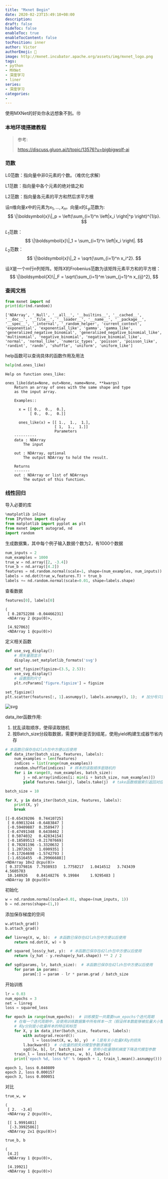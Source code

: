 ```yaml
---
title: "Mxnet Begin"
date: 2020-02-23T15:49:10+08:00
description:
draft: false
hideToc: false
enableToc: true
enableTocContent: false
tocPosition: inner
author: Victor
authorEmoji: 👻
image: http://mxnet.incubator.apache.org/assets/img/mxnet_logo.png
tags:
- python
- MXNet
- 深度学习
- liner
series:
- 深度学习
categories:
-
---
```


使用MXNet的好处你永远想象不到。:accept:

<!--more-->

### **本地环境搭建教程**

> 参考:
>
> https://discuss.gluon.ai/t/topic/13576?u=bigbigwolf-ai



### **范数**

L0范数：指向量中非0元素的个数。（难优化求解）

L1范数：指向量中各个元素的绝对值之和

L2范数：指向量各元素的平方和然后求平方根

设$n$维向量$x$中的元素为$x_1, \ldots, x_n$。向量$x$的$L_{p}$范数为:
$$
\|\boldsymbol{x}\|_p = \left(\sum_{i=1}^n \left|x_i \right|^p \right)^{1/p}.
$$


$L_{1}$范数：
$$
\|\boldsymbol{x}\|_1 = \sum_{i=1}^n \left|x_i \right|.
$$
$L_{2}$范数：
$$
\|\boldsymbol{x}\|_2 = \sqrt{\sum_{i=1}^n x_i^2}.
$$


设$X$是一个$m$行$n$列矩阵。矩阵$X$的Frobenius范数为该矩阵元素平方和的平方根：
$$
\|\boldsymbol{X}\|_F = \sqrt{\sum_{i=1}^m \sum_{j=1}^n x_{ij}^2},
$$

### **查阅文档**


```python
from mxnet import nd
print(dir(nd.random))
```

    ['NDArray', '_Null', '__all__', '__builtins__', '__cached__', '__doc__', '__file__', '__loader__', '__name__', '__package__', '__spec__', '_internal', '_random_helper', 'current_context', 'exponential', 'exponential_like', 'gamma', 'gamma_like', 'generalized_negative_binomial', 'generalized_negative_binomial_like', 'multinomial', 'negative_binomial', 'negative_binomial_like', 'normal', 'normal_like', 'numeric_types', 'poisson', 'poisson_like', 'randint', 'randn', 'shuffle', 'uniform', 'uniform_like']

help函数可以查询具体的函数作用及用法

```python
help(nd.ones_like)
```

    Help on function ones_like:
    
    ones_like(data=None, out=None, name=None, **kwargs)
        Return an array of ones with the same shape and type
        as the input array.
        
        Examples::
        
          x = [[ 0.,  0.,  0.],
               [ 0.,  0.,  0.]]
        
          ones_like(x) = [[ 1.,  1.,  1.],
                          [ 1,  1.,  1.]]
                          Parameters
        ----------
        data : NDArray
            The input
        
        out : NDArray, optional
            The output NDArray to hold the result.
        
        Returns
        -------
        out : NDArray or list of NDArrays
            The output of this function.

### **线性回归**

导入必要的库


```python
%matplotlib inline
from IPython import display
from matplotlib import pyplot as plt
from mxnet import autograd, nd
import random
```

生成数据集，其中每个例子输入数据个数为2，有1000个数据


```python
num_inputs = 2
num_examples = 1000
true_w = nd.array([2, -3.4])
true_b = nd.array([4.2])
features = nd.random.normal(scale=1, shape=(num_examples, num_inputs))
labels = nd.dot(true_w,features.T) + true_b
labels += nd.random.normal(scale=0.01, shape=labels.shape)
```

查看数据


```python
features[0], labels[0]
```


    (
     [ 0.28752208 -0.04466231]
     <NDArray 2 @cpu(0)>,
     
     [4.927063]
     <NDArray 1 @cpu(0)>)

定义相关函数


```python
def use_svg_display():
    # 用矢量图显示
    display.set_matplotlib_formats('svg')

def set_figsize(figsize=(3.5, 2.5)):
    use_svg_display()
    # 设置图的尺寸
    plt.rcParams['figure.figsize'] = figsize

set_figsize()
plt.scatter(features[:, 1].asnumpy(), labels.asnumpy(), 1);  # 加分号只显示图
```


![svg](../../../../../google下载/test/output_39_0.svg)


data_iter函数作用:

1. 扰乱读取顺序，使得读取随机
2. 按Batch_size分段取数据，需要判断是否到结尾，使用yield构建生成器节省内存


```python
# 本函数已保存在d2lzh包中方便以后使用
def data_iter(batch_size, features, labels):
    num_examples = len(features)
    indices = list(range(num_examples))
    random.shuffle(indices)  # 样本的读取顺序是随机的
    for i in range(0, num_examples, batch_size):
        j = nd.array(indices[i: min(i + batch_size, num_examples)])
        yield features.take(j), labels.take(j)  # take函数根据索引返回对应元素
```


```python
batch_size = 10

for X, y in data_iter(batch_size, features, labels):
    print(X, y)
    break
```


    [[-0.65439206  0.74410725]
     [ 0.69013244 -0.6483847 ]
     [-0.59409887  0.3589477 ]
     [-0.47491348  0.6438462 ]
     [ 0.5074032   0.42834154]
     [-0.18589513 -0.21707669]
     [ 0.70281196 -1.3320632 ]
     [ 1.2072632   1.6909351 ]
     [-0.17264698 -1.5742793 ]
     [-1.6516455  -0.29966688]]
    <NDArray 10x2 @cpu(0)> 
    [ 0.37379816  7.7938933   1.7758217   1.0414512   3.743439    4.5605783
     10.148926    0.84148276  9.19984     1.9295483 ]
    <NDArray 10 @cpu(0)>


初始化


```python
w = nd.random.normal(scale=0.01, shape=(num_inputs, 1))
b = nd.zeros(shape=(1,))
```

添加保存梯度的空间


```python
w.attach_grad()
b.attach_grad()
```


```python
def linreg(X, w, b):  # 本函数已保存在d2lzh包中方便以后使用
    return nd.dot(X, w) + b
```


```python
def squared_loss(y_hat, y):  # 本函数已保存在d2lzh包中方便以后使用
    return (y_hat - y.reshape(y_hat.shape)) ** 2 / 2
```


```python
def sgd(params, lr, batch_size):  # 本函数已保存在d2lzh包中方便以后使用
    for param in params:
        param[:] = param - lr * param.grad / batch_size
```

开始训练


```python
lr = 0.03
num_epochs = 3
net = linreg
loss = squared_loss

for epoch in range(num_epochs):  # 训练模型一共需要num_epochs个迭代周期
    # 在每一个迭代周期中，会使用训练数据集中所有样本一次（假设样本数能够被批量大小整除）。X
    # 和y分别是小批量样本的特征和标签
    for X, y in data_iter(batch_size, features, labels):
        with autograd.record():
            l = loss(net(X, w, b), y)  # l是有关小批量X和y的损失
        l.backward()  # 小批量的损失对模型参数求梯度
        sgd([w, b], lr, batch_size)  # 使用小批量随机梯度下降迭代模型参数
    train_l = loss(net(features, w, b), labels)
    print('epoch %d, loss %f' % (epoch + 1, train_l.mean().asnumpy()))
```

    epoch 1, loss 0.040809
    epoch 2, loss 0.000157
    epoch 3, loss 0.000051

对比

```python
true_w, w
```


    (
     [ 2.  -3.4]
     <NDArray 2 @cpu(0)>,
     
     [[ 1.9991481]
      [-3.3992586]]
     <NDArray 2x1 @cpu(0)>)


```python
true_b, b
```


    (
     [4.2]
     <NDArray 1 @cpu(0)>,
     
     [4.19921]
     <NDArray 1 @cpu(0)>)

